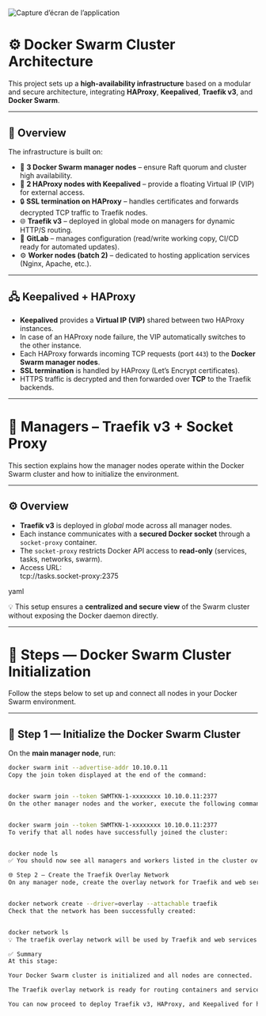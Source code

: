 #


![Capture d’écran de l’application](Schéma_Architecture.png)





# ⚙️ Docker Swarm Cluster Architecture

This project sets up a **high-availability infrastructure** based on a modular and secure architecture, integrating **HAProxy**, **Keepalived**, **Traefik v3**, and **Docker Swarm**.

---

## 🧩 Overview

The infrastructure is built on:

- 🐳 **3 Docker Swarm manager nodes** – ensure Raft quorum and cluster high availability.  
- 🧠 **2 HAProxy nodes with Keepalived** – provide a floating Virtual IP (VIP) for external access.  
- 🔒 **SSL termination on HAProxy** – handles certificates and forwards decrypted TCP traffic to Traefik nodes.  
- 🌐 **Traefik v3** – deployed in global mode on managers for dynamic HTTP/S routing.  
- 🧰 **GitLab** – manages configuration (read/write working copy, CI/CD ready for automated updates).  
- ⚙️ **Worker nodes (batch 2)** – dedicated to hosting application services (Nginx, Apache, etc.).

---

## 🖧 Keepalived + HAProxy

- **Keepalived** provides a **Virtual IP (VIP)** shared between two HAProxy instances.  
- In case of an HAProxy node failure, the VIP automatically switches to the other instance.  
- Each HAProxy forwards incoming TCP requests (port `443`) to the **Docker Swarm manager nodes**.  
- **SSL termination** is handled by HAProxy (Let’s Encrypt certificates).  
- HTTPS traffic is decrypted and then forwarded over **TCP** to the Traefik backends.

---


# 🚢 Managers – Traefik v3 + Socket Proxy

This section explains how the manager nodes operate within the Docker Swarm cluster and how to initialize the environment.

---

## ⚙️ Overview

- **Traefik v3** is deployed in *global* mode across all manager nodes.  
- Each instance communicates with a **secured Docker socket** through a `socket-proxy` container.  
- The `socket-proxy` restricts Docker API access to **read-only** (services, tasks, networks, swarm).  
- Access URL:  
tcp://tasks.socket-proxy:2375

yaml


💡 This setup ensures a **centralized and secure view** of the Swarm cluster without exposing the Docker daemon directly.

---

# 🧩 Steps — Docker Swarm Cluster Initialization

Follow the steps below to set up and connect all nodes in your Docker Swarm environment.

---

## 🐳 Step 1 — Initialize the Docker Swarm Cluster

On the **main manager node**, run:

```bash
docker swarm init --advertise-addr 10.10.0.11
Copy the join token displayed at the end of the command:


docker swarm join --token SWMTKN-1-xxxxxxxx 10.10.0.11:2377
On the other manager nodes and the worker, execute the following command to join the cluster:


docker swarm join --token SWMTKN-1-xxxxxxxx 10.10.0.11:2377
To verify that all nodes have successfully joined the cluster:


docker node ls
✅ You should now see all managers and workers listed in the cluster overview.

🌐 Step 2 — Create the Traefik Overlay Network
On any manager node, create the overlay network for Traefik and web services:


docker network create --driver=overlay --attachable traefik
Check that the network has been successfully created:


docker network ls
💡 The traefik overlay network will be used by Traefik and web services to communicate securely across the cluster.

✅ Summary
At this stage:

Your Docker Swarm cluster is initialized and all nodes are connected.

The Traefik overlay network is ready for routing containers and services.

You can now proceed to deploy Traefik v3, HAProxy, and Keepalived for high availability and SSL termination.



